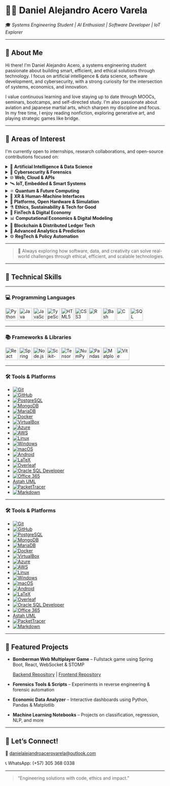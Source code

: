 # 👨‍💻 Daniel Alejandro Acero Varela

🎓 *Systems Engineering Student | AI Enthusiast | Software Developer | IoT Explorer*

---

## 🚀 About Me

Hi there! I'm Daniel Alejandro Acero, a systems engineering student passionate about building smart, efficient, and ethical solutions through technology. I focus on artificial intelligence & data science, software development, and cybersecurity, with a strong curiosity for the intersection of systems, economics, and innovation.

I value continuous learning and love staying up to date through MOOCs, seminars, bootcamps, and self-directed study. I'm also passionate about aviation and japanese martial arts, which sharpen my discipline and focus. In my free time, I enjoy reading nonfiction, exploring generative art, and playing strategic games like bridge.

---

## 🔭 Areas of Interest

I'm currently open to internships, research collaborations, and open-source contributions focused on:

<details>
<summary>🤖 <strong>Artificial Intelligence & Data Science</strong></summary>

- Machine/Deep Learning, NLP, Generative AI, XAI  
- Real-Time Analytics, Big Data, Dashboards  
- Federated Learning, TinyML, Reinforcement Learning  

</details>

<details>
<summary>🔐 <strong>Cybersecurity & Forensics</strong></summary>

- Ethical Hacking, Digital Forensics, Threat Intelligence  
- Zero Trust, SMPC, Post-Quantum Cryptography  
- Secure Boot, TPM, Enclaves, PUFs  

</details>

<details>
<summary>🌐 <strong>Web, Cloud & APIs</strong></summary>

- Fullstack (React, Spring Boot, Node.js)  
- JAMstack, Serverless, GraphQL, STOMP/WebSocket  
- Web3, Edge Architectures, API-first Development  

</details>

<details>
<summary>🛰️ <strong>IoT, Embedded & Smart Systems</strong></summary>

- AIoT, Wearables, LPWAN (LoRa, NB-IoT), Smart Cities  
- Embedded ML (MicroPython, EdgeTPU, Jetson), Power Electronics  
- Reconfigurable Hardware, FPGAs, CPS, MEMS/NEMS  

</details>

<details>
<summary>⚛️ <strong>Quantum & Future Computing</strong></summary>

- Quantum Algorithms, Qiskit, Cirq, IBM Q  
- Hybrid Quantum-Classical Systems, PIM, Memristors  
- Quantum-safe Crypto, QKD, Topological Materials  

</details>

<details>
<summary>🧠 <strong>XR & Human-Machine Interfaces</strong></summary>

- AR/VR, Spatial Computing, Eye/Gesture Tracking  
- Brain-Computer Interfaces (BCI), Neuromorphic AI  
- Mixed Reality, Natural User Interfaces (NUI)  

</details>

<details>
<summary>🧩 <strong>Platforms, Open Hardware & Simulation</strong></summary>

- Raspberry Pi, Jetson Orin, Arduino Portenta, ESP32-S3  
- Simulink/HDL Coder, SystemC, Vivado, PYNQ  
- FreeRTOS, Zephyr, RIOT OS, Yocto Project  

</details>

<details>
<summary>⚗️ <strong>Ethics, Sustainability & Tech for Good</strong></summary>

- Responsible AI, Green Computing, Inclusive Design  
- Open Knowledge, Accessible Tech, Education & Social Impact  
- Cross-disciplinary Innovation (AI + Economics + Policy)  

</details>

<details>
<summary>💸 <strong>FinTech & Digital Economy</strong></summary>

- Cryptocurrencies, Stablecoins, CBDCs  
- DeFi, Smart Contracts, Tokenization (NFTs)  
- Robo-Advisors, Algorithmic Trading, Financial Inclusion  

</details>

<details>
<summary>📊 <strong>Computational Economics & Digital Modeling</strong></summary>

- DSGE Models, Econometrics, Agent-Based Simulation  
- Digital Twin Economies, Open Macroeconomic Models  
- Behavioral Modeling via Data Science & AI  

</details>

<details>
<summary>🔗 <strong>Blockchain & Distributed Ledger Tech</strong></summary>

- Blockchain for Supply Chains, Identity, GovTech  
- Zero-Knowledge Proofs (ZKP), DAOs, Decentralized Governance  
- Web3 Protocols, Interoperability & Trust Frameworks  

</details>

<details>
<summary>🧮 <strong>Advanced Analytics & Prediction</strong></summary>

- Time-Series Forecasting, Anomaly Detection  
- Real-Time Data Pipelines, Event-Driven Economies  
- Decision Intelligence Systems, Digital Experimentation  

</details>

<details>
<summary>⚙️ <strong>RegTech & Policy Automation</strong></summary>

- Regulatory Sandboxes, Compliance-as-Code  
- AI for Policy Evaluation, Smart Regulation Systems  
- Digital Identity, Privacy Engineering, LegalTech  

</details>

---

> 🧹 Always exploring how software, data, and creativity can solve real-world challenges through ethical, efficient, and scalable technologies.

---
## 🧐 Technical Skills

---

### 💻 Programming Languages
<p align="left">
  <img src="https://cdn.jsdelivr.net/gh/devicons/devicon/icons/python/python-original.svg" title="Python" height="40"/>
  <img src="https://cdn.jsdelivr.net/gh/devicons/devicon/icons/java/java-original.svg" title="Java" height="40"/>
  <img src="https://cdn.jsdelivr.net/gh/devicons/devicon/icons/javascript/javascript-original.svg" title="JavaScript" height="40"/>
  <img src="https://cdn.jsdelivr.net/gh/devicons/devicon/icons/typescript/typescript-original.svg" title="TypeScript" height="40"/>
  <img src="https://cdn.jsdelivr.net/gh/devicons/devicon/icons/html5/html5-original.svg" title="HTML5" height="40"/>
  <img src="https://cdn.jsdelivr.net/gh/devicons/devicon/icons/css3/css3-original.svg" title="CSS3" height="40"/>
  <img src="https://cdn.jsdelivr.net/gh/devicons/devicon/icons/r/r-original.svg" title="R" height="40"/>
  <img src="https://cdn.jsdelivr.net/gh/devicons/devicon/icons/bash/bash-original.svg" title="Bash" height="40"/>
  <img src="https://cdn.jsdelivr.net/gh/devicons/devicon/icons/c/c-original.svg" title="C" height="40"/>
  <img src="https://cdn.jsdelivr.net/gh/devicons/devicon/icons/mysql/mysql-original.svg" title="SQL" height="40"/>
</p>

---

### 📚 Frameworks & Libraries
<p align="left">
  <img src="https://cdn.jsdelivr.net/gh/devicons/devicon/icons/react/react-original.svg" title="React" height="40"/>
  <img src="https://cdn.jsdelivr.net/gh/devicons/devicon/icons/spring/spring-original.svg" title="Spring Boot" height="40"/>
  <img src="https://cdn.jsdelivr.net/gh/devicons/devicon/icons/nodejs/nodejs-original.svg" title="Node.js" height="40"/>
  <img src="https://upload.wikimedia.org/wikipedia/commons/0/05/Scikit_learn_logo_small.svg" title="Scikit-learn" height="40"/>
  <img src="https://www.tensorflow.org/images/tf_logo_social.png" title="TensorFlow" height="40"/>
  <img src="https://cdn.jsdelivr.net/gh/devicons/devicon/icons/numpy/numpy-original.svg" title="NumPy" height="40"/>
  <img src="https://cdn.jsdelivr.net/gh/devicons/devicon/icons/pandas/pandas-original.svg" title="Pandas" height="40"/>
  <img src="https://cdn.jsdelivr.net/gh/devicons/devicon/icons/matplotlib/matplotlib-original.svg" title="Matplotlib" height="40"/>
  <img src="https://vitejs.dev/logo.svg" title="Vite" height="40"/>
</p>

---

### 🛠️ Tools & Platforms

- [![Git](https://img.shields.io/badge/Git-F05032?logo=git&logoColor=white)](https://git-scm.com/)
- [![GitHub](https://img.shields.io/badge/GitHub-181717?logo=github&logoColor=white)](https://github.com)
- [![PostgreSQL](https://img.shields.io/badge/PostgreSQL-336791?logo=postgresql&logoColor=white)](https://www.postgresql.org/)
- [![MongoDB](https://img.shields.io/badge/MongoDB-47A248?logo=mongodb&logoColor=white)](https://www.mongodb.com/)
- [![MariaDB](https://img.shields.io/badge/MariaDB-003545?logo=mariadb&logoColor=white)](https://mariadb.org/)
- [![Docker](https://img.shields.io/badge/Docker-2496ED?logo=docker&logoColor=white)](https://www.docker.com/)
- [![VirtualBox](https://img.shields.io/badge/VirtualBox-183A61?logo=virtualbox&logoColor=white)](https://www.virtualbox.org/)
- [![Azure](https://img.shields.io/badge/Microsoft%20Azure-0078D4?logo=microsoft-azure&logoColor=white)](https://azure.microsoft.com/)
- [![AWS](https://img.shields.io/badge/AWS-232F3E?logo=amazon-aws&logoColor=white)](https://aws.amazon.com/)
- [![Linux](https://img.shields.io/badge/Linux-FCC624?logo=linux&logoColor=black)](https://www.linux.org/)
- [![Windows](https://img.shields.io/badge/Windows-0078D6?logo=windows&logoColor=white)](https://www.microsoft.com/windows)
- [![macOS](https://img.shields.io/badge/macOS-000000?logo=apple&logoColor=white)](https://www.apple.com/macos/)
- [![Android](https://img.shields.io/badge/Android-3DDC84?logo=android&logoColor=white)](https://www.android.com/)
- [![LaTeX](https://img.shields.io/badge/LaTeX-008080?logo=latex&logoColor=white)](https://www.latex-project.org/)
- [![Overleaf](https://img.shields.io/badge/Overleaf-47A141?logo=overleaf&logoColor=white)](https://www.overleaf.com/)
- [![Oracle SQL Developer](https://img.shields.io/badge/Oracle-FF0000?logo=oracle&logoColor=white)](https://www.oracle.com/database/sqldeveloper/)
- [![Office 365](https://img.shields.io/badge/Microsoft_Office-D83B01?logo=microsoft-office&logoColor=white)](https://www.microsoft.com/microsoft-365)
- [Astah UML](https://astah.net/)
- [![PacketTracer](https://img.shields.io/badge/Cisco%20PacketTracer-1BA0D7?logo=cisco&logoColor=white)](https://www.netacad.com/courses/packet-tracer)
- [![Markdown](https://img.shields.io/badge/Markdown-000000?logo=markdown&logoColor=white)](https://www.markdownguide.org/)

---


### 🛠️ Tools & Platforms

- [![Git](https://img.shields.io/badge/Git-F05032?logo=git&logoColor=white)](https://git-scm.com/)
- [![GitHub](https://img.shields.io/badge/GitHub-181717?logo=github&logoColor=white)](https://github.com)
- [![PostgreSQL](https://img.shields.io/badge/PostgreSQL-336791?logo=postgresql&logoColor=white)](https://www.postgresql.org/)
- [![MongoDB](https://img.shields.io/badge/MongoDB-47A248?logo=mongodb&logoColor=white)](https://www.mongodb.com/)
- [![MariaDB](https://img.shields.io/badge/MariaDB-003545?logo=mariadb&logoColor=white)](https://mariadb.org/)
- [![Docker](https://img.shields.io/badge/Docker-2496ED?logo=docker&logoColor=white)](https://www.docker.com/)
- [![VirtualBox](https://img.shields.io/badge/VirtualBox-183A61?logo=virtualbox&logoColor=white)](https://www.virtualbox.org/)
- [![Azure](https://img.shields.io/badge/Microsoft%20Azure-0078D4?logo=microsoft-azure&logoColor=white)](https://azure.microsoft.com/)
- [![AWS](https://img.shields.io/badge/AWS-232F3E?logo=amazon-aws&logoColor=white)](https://aws.amazon.com/)
- [![Linux](https://img.shields.io/badge/Linux-FCC624?logo=linux&logoColor=black)](https://www.linux.org/)
- [![Windows](https://img.shields.io/badge/Windows-0078D6?logo=windows&logoColor=white)](https://www.microsoft.com/windows)
- [![macOS](https://img.shields.io/badge/macOS-000000?logo=apple&logoColor=white)](https://www.apple.com/macos/)
- [![Android](https://img.shields.io/badge/Android-3DDC84?logo=android&logoColor=white)](https://www.android.com/)
- [![LaTeX](https://img.shields.io/badge/LaTeX-008080?logo=latex&logoColor=white)](https://www.latex-project.org/)
- [![Overleaf](https://img.shields.io/badge/Overleaf-47A141?logo=overleaf&logoColor=white)](https://www.overleaf.com/)
- [![Oracle SQL Developer](https://img.shields.io/badge/Oracle-FF0000?logo=oracle&logoColor=white)](https://www.oracle.com/database/sqldeveloper/)
- [![Office 365](https://img.shields.io/badge/Microsoft_Office-D83B01?logo=microsoft-office&logoColor=white)](https://www.microsoft.com/microsoft-365)
- [Astah UML](https://astah.net/)
- [![PacketTracer](https://img.shields.io/badge/Cisco%20PacketTracer-1BA0D7?logo=cisco&logoColor=white)](https://www.netacad.com/courses/packet-tracer)
- [![Markdown](https://img.shields.io/badge/Markdown-000000?logo=markdown&logoColor=white)](https://www.markdownguide.org/)

---

## 📂 Featured Projects

* **Bomberman Web Multiplayer Game** – Fullstack game using Spring Boot, React, WebSocket & STOMP

  [Backend Repository](https://github.com/Santiago-Cordoba/BombermanARSW-Back) | [Frontend Repository](https://github.com/Santiago-Cordoba/BombermanARSW-Front/tree/develop)

* **Forensics Tools & Scripts** – Experiments in reverse engineering & forensic automation

* **Economic Data Analyzer** – Interactive dashboards using Python, Pandas & Matplotlib

* **Machine Learning Notebooks** – Projects on classification, regression, NLP, and more

---

## 🤝 Let’s Connect!

📧 [danielalejandroacerovarela@outlook.com](mailto:danielalejandroacerovarela@outlook.com)

📞 WhatsApp: (+57) 305 368 0338

---

> “Engineering solutions with code, ethics and impact.”
